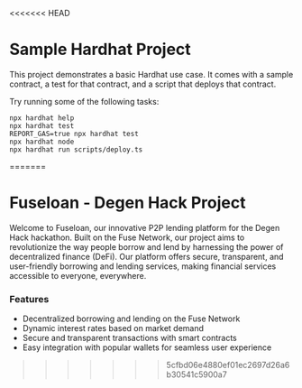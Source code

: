 <<<<<<< HEAD
# Sample Hardhat Project

This project demonstrates a basic Hardhat use case. It comes with a sample contract, a test for that contract, and a script that deploys that contract.

Try running some of the following tasks:

```shell
npx hardhat help
npx hardhat test
REPORT_GAS=true npx hardhat test
npx hardhat node
npx hardhat run scripts/deploy.ts
```
=======
# Fuseloan - Degen Hack Project
Welcome to Fuseloan, our innovative P2P lending platform for the Degen Hack hackathon. Built on the Fuse Network, our project aims to revolutionize the way people borrow and lend by harnessing the power of decentralized finance (DeFi). Our platform offers secure, transparent, and user-friendly borrowing and lending services, making financial services accessible to everyone, everywhere.

### Features
- Decentralized borrowing and lending on the Fuse Network
- Dynamic interest rates based on market demand
- Secure and transparent transactions with smart contracts
- Easy integration with popular wallets for seamless user experience
>>>>>>> 5cfbd06e4880ef01ec2697d26a6b30541c5900a7

